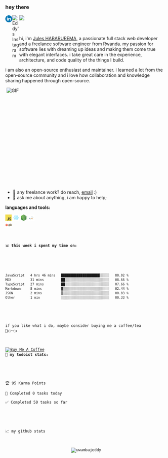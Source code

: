 ### hey there 
<a href="https://www.linkedin.com/in/jules-habarurema-232819189/">
  <img align="left" alt="Eddy's Linkedin" width="22px" src="https://raw.githubusercontent.com/shahbajjamil/Social-Meadia-Icons/master/Icons-logos/linkedin-circle.png" />
</a>
<a href="https://www.instagram.com/jules_hb_250/">
  <img align="left" alt="Eddy's Instagram" width="22px" src="https://raw.githubusercontent.com/hussainweb/hussainweb/main/icons/instagram.png" />
</a>

![](https://visitor-badge.glitch.me/badge?page_id=juleshb.juleshb)

<br />

hi, i'm [Jules HABARUREMA]([https://eddy.rw/](https://jules-hb-250.netlify.app/)), a passionate full stack web developer and a freelance software engineer from Rwanda. my passion for software lies with dreaming up ideas and making them come true with elegant interfaces. i take great care in the experience, architecture, and code quality of the things I build.

i am also an open-source enthusiast and maintainer. i learned a lot from the open-source community and i love how collaboration and knowledge sharing happened through open-source.


  <img align="right" alt="GIF" src="https://github.com/abhisheknaiidu/abhisheknaiidu/blob/master/code.gif?raw=true" width="500" height="320" />
  
- 💼 any freelance work? do reach, [email](mailto:habaruremajules@gmail.com) :)
- 💬 ask me about anything, i am happy to help;

**languages and tools:**  

<code><img height="20" src="https://raw.githubusercontent.com/github/explore/80688e429a7d4ef2fca1e82350fe8e3517d3494d/topics/javascript/javascript.png"></code>
<code><img height="20" src="https://raw.githubusercontent.com/github/explore/80688e429a7d4ef2fca1e82350fe8e3517d3494d/topics/react/react.png"></code>
<code><img height="20" src="https://raw.githubusercontent.com/github/explore/80688e429a7d4ef2fca1e82350fe8e3517d3494d/topics/nodejs/nodejs.png"></code>
<code><img height="20" src="https://raw.githubusercontent.com/github/explore/80688e429a7d4ef2fca1e82350fe8e3517d3494d/topics/mysql/mysql.png">
<code><img height="20" src="https://raw.githubusercontent.com/github/explore/80688e429a7d4ef2fca1e82350fe8e3517d3494d/topics/git/git.png"></code>

📊 **this week i spent my time on:**
<!--START_SECTION:waka-->

```text
JavaScript   4 hrs 46 mins   ████████████████████░░░░░   80.02 %
MDX          31 mins         ██░░░░░░░░░░░░░░░░░░░░░░░   08.66 %
TypeScript   27 mins         ██░░░░░░░░░░░░░░░░░░░░░░░   07.66 %
Markdown     8 mins          ▓░░░░░░░░░░░░░░░░░░░░░░░░   02.44 %
JSON         2 mins          ▒░░░░░░░░░░░░░░░░░░░░░░░░   00.83 %
Other        1 min           ░░░░░░░░░░░░░░░░░░░░░░░░░   00.33 %
```

<!--END_SECTION:waka-->

if you like what i do, maybe consider buying me a coffee/tea 🥺👉👈

<a href="https://www.buymeacoffee.com/juleshb" target="_blank"><img src="https://cdn.buymeacoffee.com/buttons/v2/default-red.png" alt="Buy Me A Coffee" width="150" ></a>
🚧 **my todoist stats:**
<!-- TODO-IST:START -->
🏆  95 Karma Points           
🌸  Completed 0 tasks today           
✅  Completed 50 tasks so far   
<!-- TODO-IST:END -->


📈 my github stats

<p align="center"> <img src="https://github-readme-stats.vercel.app/api?username=uwambajeddy&show_icons=true&theme=gotham" alt="uwambajeddy" />



